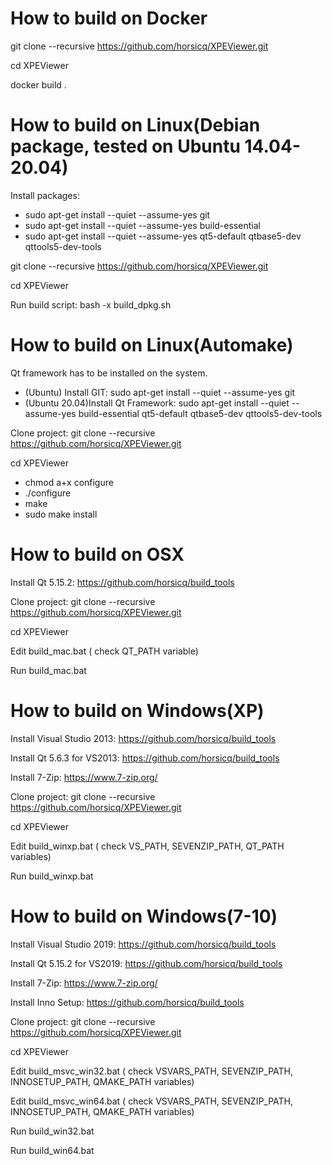 How to build on Docker
=======
git clone --recursive https://github.com/horsicq/XPEViewer.git

cd XPEViewer

docker build .

How to build on Linux(Debian package, tested on Ubuntu 14.04-20.04)
=======

Install packages:

- sudo apt-get install --quiet --assume-yes git
- sudo apt-get install --quiet --assume-yes build-essential
- sudo apt-get install --quiet --assume-yes qt5-default qtbase5-dev qttools5-dev-tools

git clone --recursive https://github.com/horsicq/XPEViewer.git

cd XPEViewer

Run build script: bash -x build_dpkg.sh

How to build on Linux(Automake)
=======

Qt framework has to be installed on the system.

- (Ubuntu) Install GIT: sudo apt-get install --quiet --assume-yes git
- (Ubuntu 20.04)Install Qt Framework: sudo apt-get install --quiet --assume-yes build-essential qt5-default qtbase5-dev qttools5-dev-tools

Clone project: git clone --recursive https://github.com/horsicq/XPEViewer.git

cd XPEViewer

- chmod a+x configure
- ./configure
- make
- sudo make install

How to build on OSX
=======

Install Qt 5.15.2: https://github.com/horsicq/build_tools

Clone project: git clone --recursive https://github.com/horsicq/XPEViewer.git

cd XPEViewer

Edit build_mac.bat ( check QT_PATH variable)

Run build_mac.bat

How to build on Windows(XP)
=======

Install Visual Studio 2013: https://github.com/horsicq/build_tools

Install Qt 5.6.3 for VS2013: https://github.com/horsicq/build_tools

Install 7-Zip: https://www.7-zip.org/

Clone project: git clone --recursive https://github.com/horsicq/XPEViewer.git

cd XPEViewer

Edit build_winxp.bat ( check VS_PATH,  SEVENZIP_PATH, QT_PATH variables)

Run build_winxp.bat

How to build on Windows(7-10)
=======

Install Visual Studio 2019: https://github.com/horsicq/build_tools

Install Qt 5.15.2 for VS2019: https://github.com/horsicq/build_tools

Install 7-Zip: https://www.7-zip.org/

Install Inno Setup: https://github.com/horsicq/build_tools

Clone project: git clone --recursive https://github.com/horsicq/XPEViewer.git

cd XPEViewer

Edit build_msvc_win32.bat ( check VSVARS_PATH, SEVENZIP_PATH, INNOSETUP_PATH, QMAKE_PATH variables)

Edit build_msvc_win64.bat ( check VSVARS_PATH, SEVENZIP_PATH, INNOSETUP_PATH, QMAKE_PATH variables)

Run build_win32.bat

Run build_win64.bat